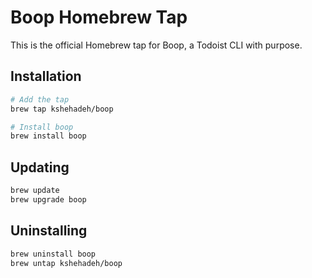 # Boop Homebrew Tap

This is the official Homebrew tap for Boop, a Todoist CLI with purpose.

## Installation

```bash
# Add the tap
brew tap kshehadeh/boop

# Install boop
brew install boop
```

## Updating

```bash
brew update
brew upgrade boop
```

## Uninstalling

```bash
brew uninstall boop
brew untap kshehadeh/boop
``` 
